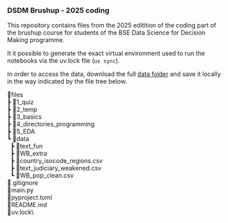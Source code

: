 ### DSDM Brushup - 2025 coding

This repository contains files from the 2025 editition of the coding part of the brushup course for students of the BSE Data Science for Decision Making programme. 

It it possible to generate the exact virtual environment used to run the notebooks via the uv.lock file (`uv sync`).

In order to access the data, download the full [data folder](https://drive.google.com/drive/folders/1v5LPtVH3DDpu4Hj3Df7W8VfqMpqCFtiF?usp=drive_link) and save it locally in the way indicated by the file tree below.

📂files\
┣ 📂1_quiz\
┣ 📂2_temp\
┣ 📂3_basics\
┣ 📂4_directories_programming\
┣ 📂5_EDA\
┗ 📂data\
&nbsp;&nbsp;┣ 📂text_fun\
&nbsp;&nbsp;┣ 📂WB_extra\
&nbsp;&nbsp;┣ 📜country_isocode_regions.csv\
&nbsp;&nbsp;┣ 📜text_judiciary_weakened.csv\
&nbsp;&nbsp;┗ 📜WB_pop_clean.csv\
📜.gitignore\
📜main.py\
📜pyproject.toml\
📜README.md\
📜uv.lock\

